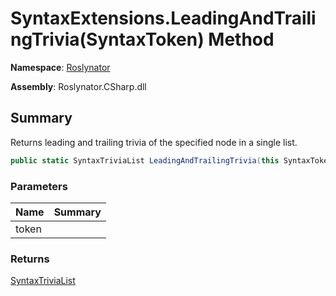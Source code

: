# SyntaxExtensions\.LeadingAndTrailingTrivia\(SyntaxToken\) Method

**Namespace**: [Roslynator](../../README.md)

**Assembly**: Roslynator\.CSharp\.dll

## Summary

Returns leading and trailing trivia of the specified node in a single list\.

```csharp
public static SyntaxTriviaList LeadingAndTrailingTrivia(this SyntaxToken token)
```

### Parameters

| Name | Summary |
| ---- | ------- |
| token | |

### Returns

[SyntaxTriviaList](https://docs.microsoft.com/en-us/dotnet/api/microsoft.codeanalysis.syntaxtrivialist)

